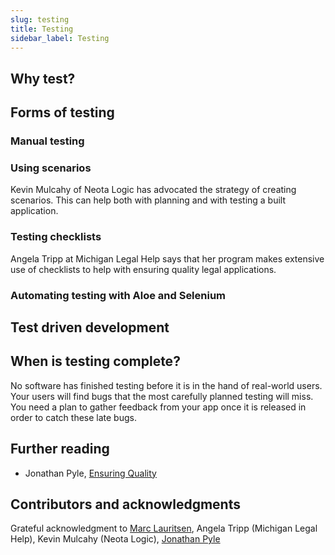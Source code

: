 ```yaml
---
slug: testing
title: Testing
sidebar_label: Testing 
---
```


## Why test?

## Forms of testing

### Manual testing

### Using scenarios

Kevin Mulcahy of Neota Logic has advocated the strategy of creating scenarios. This can help both with planning
and with testing a built application.

### Testing checklists

Angela Tripp at Michigan Legal Help says that her program makes extensive use of checklists to help with ensuring
quality legal applications.

### Automating testing with Aloe and Selenium

## Test driven development

## When is testing complete?

No software has finished testing before it is in the hand of real-world users. Your users will find bugs that the
most carefully planned testing will miss. You need a plan to gather feedback from your app once it is released
in order to catch these late bugs.

## Further reading

* Jonathan Pyle, [Ensuring Quality](https://docassemble.org/docs/development.html#quality)

## Contributors and acknowledgments

Grateful acknowledgment to [Marc Lauritsen](http://www.capstonepractice.com), Angela Tripp (Michigan Legal Help), Kevin Mulcahy (Neota Logic), [Jonathan Pyle](https://docassemble.org)